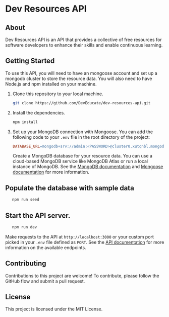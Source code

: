 # Dev Resources API

## About

Dev Resources API is an API that provides a collective of free resources for software developers to enhance their skills and enable continuous learning.

## Getting Started

To use this API, you will need to have an mongoose account and set up a mongodb cluster to store the resource data. You will also need to have Node.js and npm installed on your machine.

1. Clone this repository to your local machine.

   ```bash
   git clone https://github.com/DevEducate/dev-resources-api.git
   ```

2. Install the dependencies.

   ```bash
   npm install
   ```

3. Set up your MongoDB connection with Mongoose. You can add the following code to your `.env` file in the root directory of the project:

   ```makefile
   DATABASE_URL=mongodb+srv://admin:<PASSWORD>@cluster0.xutqnbl.mongodb.net/?retryWrites=true&w=majority
   ```

   Create a MongoDB database for your resource data. You can use a cloud-based MongoDB service like MongoDB Atlas or run a local instance of MongoDB. See the [MongoDB documentation](https://www.mongodb.com/docs/manual/administration/install-community/) and [Mongoose documentation](https://mongoosejs.com/docs/) for more information.

## Populate the database with sample data

```bash
   npm run seed
```

## Start the API server.

```bash
   npm run dev
```

Make requests to the API at `http://localhost:3000` or your custom port picked in your `.env` file defined as `PORT`. See the [API documentation](https://github.com/DevEducate/dev-resources-api/blob/main/.github/API.md) for more information on the available endpoints.

## Contributing

Contributions to this project are welcome! To contribute, please follow the GitHub flow and submit a pull request.

## License

This project is licensed under the MIT License.
